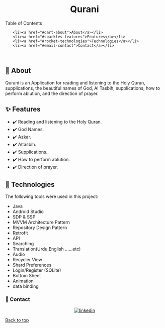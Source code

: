 <h1 align="center">Qurani</h1>
<p align="center">

<!-- TABLE OF CONTENTS -->

  <summary>Table of Contents</summary>
  
  <ol>
    
    <li><a href="#dart-about">About</a></li>
    <li><a href="#sparkles-features">Features</a></li>
    <li><a href="#rocket-technologies">Technologies</a></li>
    <li><a href="#email-contact">Contact</a></li>
    
  </ol>
  
<br>


## :dart: About ##

Qurani is an Application for reading and listening to the Holy Quran, supplications, the beautiful names of God, Al Tasbih, supplications, how to perform ablution, and the direction of prayer.


## :sparkles: Features ##

- :heavy_check_mark: Reading and listening to the Holy Quran.
- :heavy_check_mark: God Names.
- :heavy_check_mark: Azkar.
- :heavy_check_mark: Altasbih.
- :heavy_check_mark: Supplications.
- :heavy_check_mark: How to perform ablution.
- :heavy_check_mark: Direction of prayer.


## :rocket: Technologies ##

The following tools were used in this project:

- Java
- Android Studio
- SDP & SSP
- MVVM Architecture Pattern
- Repository Design Pattern
- Retrofit
- API
- Searching
- Translation(Urdu,English ......etc)
- Audio
- Recycler View
- Shard Preferences
- Login/Register (SQLite)
- Bottom Sheet
- Animation
- data binding




### :email: Contact ##
<p align="center">
<a href="https://www.linkedin.com/in/eslam-mohamed-8b6a1124a" target="_blank">
    <img src="https://img.shields.io/badge/Connect-Eslam-blue.svg?style=flat&logo=linkedin" alt="linkedin"/>
</a>
</p>



<a href="#top">Back to top</a>
